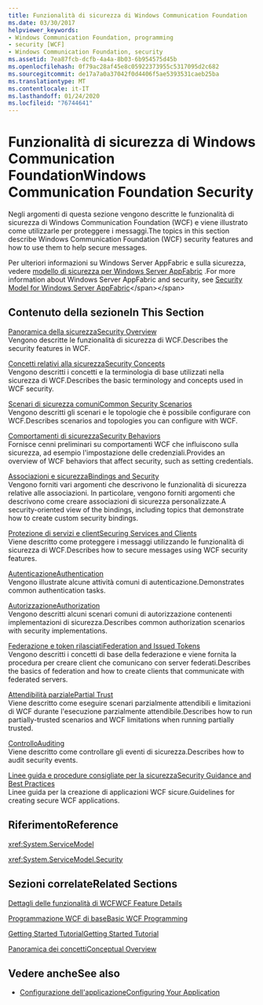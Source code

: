 ```yaml
---
title: Funzionalità di sicurezza di Windows Communication Foundation
ms.date: 03/30/2017
helpviewer_keywords:
- Windows Communication Foundation, programming
- security [WCF]
- Windows Communication Foundation, security
ms.assetid: 7ea87fcb-dcfb-4a4a-8b03-6b954575d45b
ms.openlocfilehash: 0f79ac28af45e8c05922373955c5317095d2c682
ms.sourcegitcommit: de17a7a0a37042f0d4406f5ae5393531caeb25ba
ms.translationtype: MT
ms.contentlocale: it-IT
ms.lasthandoff: 01/24/2020
ms.locfileid: "76744641"
---
```

# <a name="windows-communication-foundation-security"></a><span data-ttu-id="2e35d-102">Funzionalità di sicurezza di Windows Communication Foundation</span><span class="sxs-lookup"><span data-stu-id="2e35d-102">Windows Communication Foundation Security</span></span>
<span data-ttu-id="2e35d-103">Negli argomenti di questa sezione vengono descritte le funzionalità di sicurezza di Windows Communication Foundation (WCF) e viene illustrato come utilizzarle per proteggere i messaggi.</span><span class="sxs-lookup"><span data-stu-id="2e35d-103">The topics in this section describe Windows Communication Foundation (WCF) security features and how to use them to help secure messages.</span></span>  
  
 <span data-ttu-id="2e35d-104">Per ulteriori informazioni su Windows Server AppFabric e sulla sicurezza, vedere [modello di sicurezza per Windows Server AppFabric](https://docs.microsoft.com/previous-versions/appfabric/ee677202(v=azure.10)) .</span><span class="sxs-lookup"><span data-stu-id="2e35d-104">For more information about Windows Server AppFabric and security, see [Security Model for Windows Server AppFabric](https://docs.microsoft.com/previous-versions/appfabric/ee677202(v=azure.10))</span></span>  
  
## <a name="in-this-section"></a><span data-ttu-id="2e35d-105">Contenuto della sezione</span><span class="sxs-lookup"><span data-stu-id="2e35d-105">In This Section</span></span>  
 [<span data-ttu-id="2e35d-106">Panoramica della sicurezza</span><span class="sxs-lookup"><span data-stu-id="2e35d-106">Security Overview</span></span>](../../../../docs/framework/wcf/feature-details/security-overview.md)  
 <span data-ttu-id="2e35d-107">Vengono descritte le funzionalità di sicurezza di WCF.</span><span class="sxs-lookup"><span data-stu-id="2e35d-107">Describes the security features in WCF.</span></span>  
  
 [<span data-ttu-id="2e35d-108">Concetti relativi alla sicurezza</span><span class="sxs-lookup"><span data-stu-id="2e35d-108">Security Concepts</span></span>](../../../../docs/framework/wcf/feature-details/security-concepts.md)  
 <span data-ttu-id="2e35d-109">Vengono descritti i concetti e la terminologia di base utilizzati nella sicurezza di WCF.</span><span class="sxs-lookup"><span data-stu-id="2e35d-109">Describes the basic terminology and concepts used in WCF security.</span></span>  
  
 [<span data-ttu-id="2e35d-110">Scenari di sicurezza comuni</span><span class="sxs-lookup"><span data-stu-id="2e35d-110">Common Security Scenarios</span></span>](../../../../docs/framework/wcf/feature-details/common-security-scenarios.md)  
 <span data-ttu-id="2e35d-111">Vengono descritti gli scenari e le topologie che è possibile configurare con WCF.</span><span class="sxs-lookup"><span data-stu-id="2e35d-111">Describes scenarios and topologies you can configure with WCF.</span></span>  
  
 [<span data-ttu-id="2e35d-112">Comportamenti di sicurezza</span><span class="sxs-lookup"><span data-stu-id="2e35d-112">Security Behaviors</span></span>](../../../../docs/framework/wcf/feature-details/security-behaviors-in-wcf.md)  
 <span data-ttu-id="2e35d-113">Fornisce cenni preliminari su comportamenti WCF che influiscono sulla sicurezza, ad esempio l'impostazione delle credenziali.</span><span class="sxs-lookup"><span data-stu-id="2e35d-113">Provides an overview of WCF behaviors that affect security, such as setting credentials.</span></span>  
  
 [<span data-ttu-id="2e35d-114">Associazioni e sicurezza</span><span class="sxs-lookup"><span data-stu-id="2e35d-114">Bindings and Security</span></span>](../../../../docs/framework/wcf/feature-details/bindings-and-security.md)  
 <span data-ttu-id="2e35d-115">Vengono forniti vari argomenti che descrivono le funzionalità di sicurezza relative alle associazioni. In particolare, vengono forniti argomenti che descrivono come creare associazioni di sicurezza personalizzate.</span><span class="sxs-lookup"><span data-stu-id="2e35d-115">A security-oriented view of the bindings, including topics that demonstrate how to create custom security bindings.</span></span>  
  
 [<span data-ttu-id="2e35d-116">Protezione di servizi e client</span><span class="sxs-lookup"><span data-stu-id="2e35d-116">Securing Services and Clients</span></span>](../../../../docs/framework/wcf/feature-details/securing-services-and-clients.md)  
 <span data-ttu-id="2e35d-117">Viene descritto come proteggere i messaggi utilizzando le funzionalità di sicurezza di WCF.</span><span class="sxs-lookup"><span data-stu-id="2e35d-117">Describes how to secure messages using WCF security features.</span></span>  
  
 [<span data-ttu-id="2e35d-118">Autenticazione</span><span class="sxs-lookup"><span data-stu-id="2e35d-118">Authentication</span></span>](../../../../docs/framework/wcf/feature-details/authentication-in-wcf.md)  
 <span data-ttu-id="2e35d-119">Vengono illustrate alcune attività comuni di autenticazione.</span><span class="sxs-lookup"><span data-stu-id="2e35d-119">Demonstrates common authentication tasks.</span></span>  
  
 [<span data-ttu-id="2e35d-120">Autorizzazione</span><span class="sxs-lookup"><span data-stu-id="2e35d-120">Authorization</span></span>](../../../../docs/framework/wcf/feature-details/authorization-in-wcf.md)  
 <span data-ttu-id="2e35d-121">Vengono descritti alcuni scenari comuni di autorizzazione contenenti implementazioni di sicurezza.</span><span class="sxs-lookup"><span data-stu-id="2e35d-121">Describes common authorization scenarios with security implementations.</span></span>  
  
 [<span data-ttu-id="2e35d-122">Federazione e token rilasciati</span><span class="sxs-lookup"><span data-stu-id="2e35d-122">Federation and Issued Tokens</span></span>](../../../../docs/framework/wcf/feature-details/federation-and-issued-tokens.md)  
 <span data-ttu-id="2e35d-123">Vengono descritti i concetti di base della federazione e viene fornita la procedura per creare client che comunicano con server federati.</span><span class="sxs-lookup"><span data-stu-id="2e35d-123">Describes the basics of federation and how to create clients that communicate with federated servers.</span></span>  
  
 [<span data-ttu-id="2e35d-124">Attendibilità parziale</span><span class="sxs-lookup"><span data-stu-id="2e35d-124">Partial Trust</span></span>](../../../../docs/framework/wcf/feature-details/partial-trust.md)  
 <span data-ttu-id="2e35d-125">Viene descritto come eseguire scenari parzialmente attendibili e limitazioni di WCF durante l'esecuzione parzialmente attendibile.</span><span class="sxs-lookup"><span data-stu-id="2e35d-125">Describes how to run partially-trusted scenarios and WCF limitations when running partially trusted.</span></span>  
  
 [<span data-ttu-id="2e35d-126">Controllo</span><span class="sxs-lookup"><span data-stu-id="2e35d-126">Auditing</span></span>](../../../../docs/framework/wcf/feature-details/auditing-security-events.md)  
 <span data-ttu-id="2e35d-127">Viene descritto come controllare gli eventi di sicurezza.</span><span class="sxs-lookup"><span data-stu-id="2e35d-127">Describes how to audit security events.</span></span>  
  
 [<span data-ttu-id="2e35d-128">Linee guida e procedure consigliate per la sicurezza</span><span class="sxs-lookup"><span data-stu-id="2e35d-128">Security Guidance and Best Practices</span></span>](../../../../docs/framework/wcf/feature-details/security-guidance-and-best-practices.md)  
 <span data-ttu-id="2e35d-129">Linee guida per la creazione di applicazioni WCF sicure.</span><span class="sxs-lookup"><span data-stu-id="2e35d-129">Guidelines for creating secure WCF applications.</span></span>  
  
## <a name="reference"></a><span data-ttu-id="2e35d-130">Riferimento</span><span class="sxs-lookup"><span data-stu-id="2e35d-130">Reference</span></span>  
 <xref:System.ServiceModel>  
  
 <xref:System.ServiceModel.Security>  
  
## <a name="related-sections"></a><span data-ttu-id="2e35d-131">Sezioni correlate</span><span class="sxs-lookup"><span data-stu-id="2e35d-131">Related Sections</span></span>  
 [<span data-ttu-id="2e35d-132">Dettagli delle funzionalità di WCF</span><span class="sxs-lookup"><span data-stu-id="2e35d-132">WCF Feature Details</span></span>](../../../../docs/framework/wcf/feature-details/index.md)  
  
 [<span data-ttu-id="2e35d-133">Programmazione WCF di base</span><span class="sxs-lookup"><span data-stu-id="2e35d-133">Basic WCF Programming</span></span>](../../../../docs/framework/wcf/basic-wcf-programming.md)  
  
 [<span data-ttu-id="2e35d-134">Getting Started Tutorial</span><span class="sxs-lookup"><span data-stu-id="2e35d-134">Getting Started Tutorial</span></span>](../../../../docs/framework/wcf/getting-started-tutorial.md)  
  
 [<span data-ttu-id="2e35d-135">Panoramica dei concetti</span><span class="sxs-lookup"><span data-stu-id="2e35d-135">Conceptual Overview</span></span>](../../../../docs/framework/wcf/conceptual-overview.md)  
  
## <a name="see-also"></a><span data-ttu-id="2e35d-136">Vedere anche</span><span class="sxs-lookup"><span data-stu-id="2e35d-136">See also</span></span>

- [<span data-ttu-id="2e35d-137">Configurazione dell'applicazione</span><span class="sxs-lookup"><span data-stu-id="2e35d-137">Configuring Your Application</span></span>](../../../../docs/framework/wcf/diagnostics/configuring-your-application.md)
